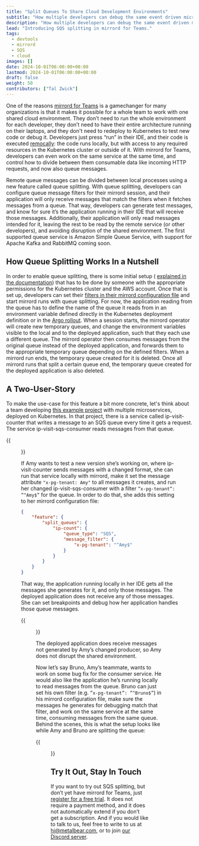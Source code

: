 ```yaml
---
title: "Split Queues To Share Cloud Development Environments"
subtitle: "How multiple developers can debug the same event driven microservice in one shared environment, and split queue messages between them"
description: "How multiple developers can debug the same event driven microservice in one shared environment, and split queue messages between them"
lead: "Introducing SQS splitting in mirrord for Teams."
tags:
  - devtools
  - mirrord 
  - SQS
  - cloud
images: []
date: 2024-10-01T06:00:00+00:00
lastmod: 2024-10-01T06:00:00+00:00
draft: false
weight: 50
contributors: ["Tal Zwick"]
---
```


One of the reasons [mirrord for Teams](/mirrord/docs/overview/teams/) is a gamechanger for many 
organizations is that it makes it possible for a whole team to work with one shared cloud environment. They don’t 
need to run the whole environment for each developer, they don’t need to have their entire architecture running on 
their laptops, and they don't need to redeploy to Kubernetes to test new code or debug it. Developers just press 
“run” in their IDE, and their code is executed [remocally](/mirrord/): the code runs locally, but with 
access to any required resources in the Kubernetes cluster or outside of it. With mirrord for Teams, developers can 
even work on the same service at the same time, and control how to divide between them consumable data like 
incoming HTTP requests, and now also queue messages.

Remote queue messages can be divided between local processes using a new feature called queue splitting. With queue
splitting, developers can configure queue message filters for their mirrord session, and their application will 
only receive messages that match the filters when it fetches messages from a queue. That way, developers can 
generate test messages, and know for sure it’s the application running in their IDE that will receive those 
messages. Additionally, their application will only read messages intended for it, leaving the rest to be read by 
the remote service (or other developers), and avoiding disruption of the shared environment. The first supported 
queue service is Amazon Simple Queue Service, with support for Apache Kafka and RabbitMQ coming soon.

## How Queue Splitting Works In a Nutshell

In order to enable queue splitting, there is some initial setup (
[explained in the documentation](/mirrord/docs/using-mirrord/queue-splitting/)) that has to be done by 
someone with the appropriate permissions for the Kubernetes cluster and the AWS account.
Once that is set up, developers can set their 
[filters in their mirrord configuration file](/mirrord/docs/reference/configuration/#feature-split_queues)
and start mirrord runs with queue splitting. For now, the application reading from the queue has to define the name
of the queue it reads from in an environment variable defined directly in the Kubernetes deployment definition or 
in the [Argo rollout](https://argoproj.github.io/rollouts/). When a session starts, the mirrord operator will 
create new temporary queues, and change the environment variables visible to the local and to the deployed 
application, such that they each use a different queue. The mirrord operator then consumes messages from the 
original queue instead of the deployed application, and forwards them to the appropriate temporary queue depending 
on the defined filters. When a mirrord run ends, the temporary queue created for it is deleted. Once all mirrord 
runs that split a certain queue end, the temporary queue created for the deployed application is also deleted.

## A Two-User-Story

To make the use-case for this feature a bit more concrete, let's think about a team developing
[this example project](https://github.com/metalbear-co/playground) with multiple microservices, deployed on 
Kubernetes. In that project, there is a service called ip-visit-counter that writes a message to an SQS queue every 
time it gets a request. The service ip-visit-sqs-consumer reads messages from that queue.

{{<figure src="playground.svg" class="center large-width">}}

If Amy wants to test a new version she’s working on, where ip-visit-counter sends messages with a changed format, 
she can run that service locally with mirrord, make it set the message attribute `"x-pg-tenant: Amy"` to all 
messages it creates, and run her changed ip-visit-sqs-consumer with a filter `”x-pg-tenant”: ”^Amy$”` for the queue.
In order to do that, she adds this setting to her mirrord configuration file:

```json
{
    "feature": {
        "split_queues": {
            "ip-count": {
                "queue_type": "SQS",
                "message_filter": {
                    "x-pg-tenant": "^Amy$"
                }
            }
        }
    }
}
```

That way, the application running locally in her IDE gets all the messages she generates for it, and only those 
messages. The deployed application does not receive any of those messages. She can set breakpoints and debug how 
her application handles those queue messages.

{{<figure src="ide.png" class="center large-width">}}

The deployed application does receive messages not generated by Amy’s changed producer, so Amy does not disrupt the 
shared environment.

Now let’s say Bruno, Amy’s teammate, wants to work on some bug fix for the consumer service. He would also like the 
application he’s running locally to read messages from the queue. Bruno can just set his own filter (e.g. 
`”x-pg-tenant”: ”^Bruno$”`) in his mirrord configuration file, make sure the messages he generates for debugging 
match that filter, and work on the same service at the same time, consuming messages from the same queue. Behind 
the scenes, this is what the setup looks like while Amy and Bruno are splitting the queue:

{{<figure src="splitting.svg" class="center large-width">}}

## Try It Out, Stay In Touch

If you want to try out SQS splitting, but don’t yet have mirrord for Teams, just
[register for a free trial](https://app.metalbear.com/). It does not require a payment method, and it does not 
automatically extend if you don’t get a subscription. And if you would like to talk to us, feel free to write to us 
at hi@metalbear.com, or to join [our Discord server](https://discord.gg/metalbear).
